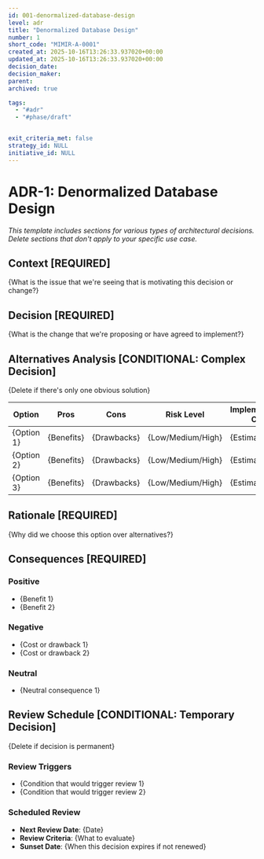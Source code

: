 ```yaml
---
id: 001-denormalized-database-design
level: adr
title: "Denormalized Database Design"
number: 1
short_code: "MIMIR-A-0001"
created_at: 2025-10-16T13:26:33.937020+00:00
updated_at: 2025-10-16T13:26:33.937020+00:00
decision_date: 
decision_maker: 
parent: 
archived: true

tags:
  - "#adr"
  - "#phase/draft"


exit_criteria_met: false
strategy_id: NULL
initiative_id: NULL
---
```


# ADR-1: Denormalized Database Design

*This template includes sections for various types of architectural decisions. Delete sections that don't apply to your specific use case.*

## Context **[REQUIRED]**

{What is the issue that we're seeing that is motivating this decision or change?}

## Decision **[REQUIRED]**

{What is the change that we're proposing or have agreed to implement?}

## Alternatives Analysis **[CONDITIONAL: Complex Decision]**

{Delete if there's only one obvious solution}

| Option | Pros | Cons | Risk Level | Implementation Cost |
|--------|------|------|------------|-------------------|
| {Option 1} | {Benefits} | {Drawbacks} | {Low/Medium/High} | {Estimate} |
| {Option 2} | {Benefits} | {Drawbacks} | {Low/Medium/High} | {Estimate} |
| {Option 3} | {Benefits} | {Drawbacks} | {Low/Medium/High} | {Estimate} |

## Rationale **[REQUIRED]**

{Why did we choose this option over alternatives?}

## Consequences **[REQUIRED]**

### Positive
- {Benefit 1}
- {Benefit 2}

### Negative
- {Cost or drawback 1}
- {Cost or drawback 2}

### Neutral
- {Neutral consequence 1}

## Review Schedule **[CONDITIONAL: Temporary Decision]**

{Delete if decision is permanent}

### Review Triggers
- {Condition that would trigger review 1}
- {Condition that would trigger review 2}

### Scheduled Review
- **Next Review Date**: {Date}
- **Review Criteria**: {What to evaluate}
- **Sunset Date**: {When this decision expires if not renewed}